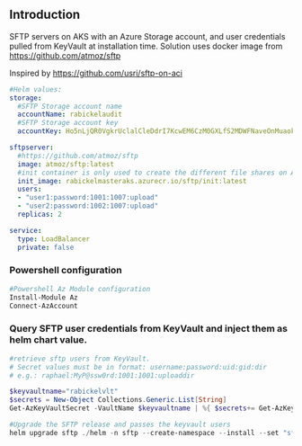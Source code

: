 
## Introduction

SFTP servers on AKS with an Azure Storage account, and user credentials pulled from KeyVault at installation time. Solution uses docker image from https://github.com/atmoz/sftp

Inspired by https://github.com/usri/sftp-on-aci

```yaml
#Helm values:
storage:
  #SFTP Storage account name
  accountName: rabickelaudit
  #SFTP Storage account key
  accountKey: Ho5nLjQR0VgkrUclalCleDdrI7KcwEM6CzM0GXLfS2MDWFNaveOnMuaokN/YShBQfJMDzKfOUf/W337i00wl7A==

sftpserver:
  #https://github.com/atmoz/sftp
  image: atmoz/sftp:latest
  #init container is only used to create the different file shares on Azure Storage
  init_image: rabickelmasteraks.azurecr.io/sftp/init:latest
  users:
  - "user1:password:1001:1007:upload"
  - "user2:password:1002:1007:upload"
  replicas: 2

service:
  type: LoadBalancer
  private: false  

```


### Powershell configuration

```powershell
#Powershell Az Module configuration
Install-Module Az
Connect-AzAccount

```

### Query SFTP user credentials from KeyVault and inject them as helm chart value. 
```powershell
#retrieve sftp users from KeyVault.
# Secret values must be in format: username:password:uid:gid:dir
# e.g.: raphael:MyP@ssw0rd:1001:1001:uploaddir

$keyvaultname="rabickelvlt"
$secrets = New-Object Collections.Generic.List[String]
Get-AzKeyVaultSecret -VaultName $keyvaultname | %{ $secrets+= Get-AzKeyVaultSecret -VaultName $_.VaultName -SecretName $_.Name -AsPlainText }

#Upgrade the SFTP release and passes the keyvault users
helm upgrade sftp ./helm -n sftp --create-namespace --install --set "sftpserver.users={$($secrets -join ',')}"
```